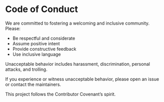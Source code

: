 # Code of Conduct

We are committed to fostering a welcoming and inclusive community. Please:

- Be respectful and considerate
- Assume positive intent
- Provide constructive feedback
- Use inclusive language

Unacceptable behavior includes harassment, discrimination, personal attacks, and trolling.

If you experience or witness unacceptable behavior, please open an issue or contact the maintainers.

This project follows the Contributor Covenant’s spirit.
